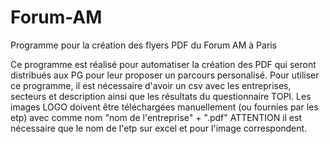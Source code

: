# Forum-AM
Programme pour la création des flyers PDF du Forum AM à Paris

Ce programme est réalisé pour automatiser la création des PDF qui seront distribués aux PG pour leur proposer un parcours personalisé.
Pour utiliser ce programme, il est nécessaire d'avoir un csv avec les entreprises, secteurs et description ainsi que les résultats du questionnaire TOPI.
Les images LOGO doivent être téléchargées manuellement (ou fournies par les etp) avec comme nom "nom de l'entreprise" + ".pdf" 
ATTENTION il est nécessaire que le nom de l'etp sur excel et pour l'image correspondent.
